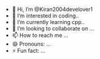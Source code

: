 - 👋 Hi, I’m @Kiran2004develover1
- 👀 I’m interested in coding..
- 🌱 I’m currently learning cpp..
- 💞️ I’m looking to collaborate on ...
- 📫 How to reach me ...
- 😄 Pronouns: ...
- ⚡ Fun fact: ...

<!---
Kiran2004develover1/Kiran2004develover1 is a ✨ special ✨ repository because its `README.md` (this file) appears on your GitHub profile.
You can click the Preview link to take a look at your changes.
--->
